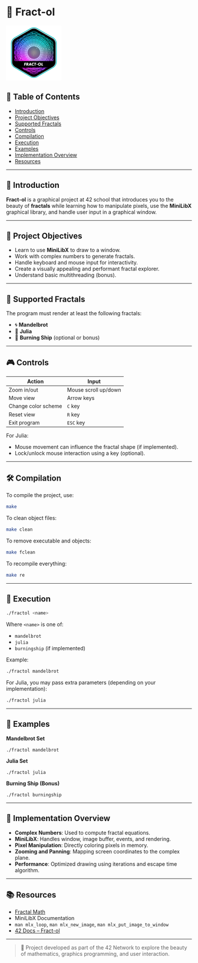 # 🌌 Fract-ol
  ![Fractol Logo](fract-ole.png)
  
## 📌 Table of Contents
- [Introduction](#introduction)
- [Project Objectives](#project-objectives)
- [Supported Fractals](#supported-fractals)
- [Controls](#controls)
- [Compilation](#compilation)
- [Execution](#execution)
- [Examples](#examples)
- [Implementation Overview](#implementation-overview)
- [Resources](#resources)

---

## 🧩 Introduction

**Fract-ol** is a graphical project at 42 school that introduces you to the beauty of **fractals** while learning how to manipulate pixels, use the **MiniLibX** graphical library, and handle user input in a graphical window.

---

## 🎯 Project Objectives

- Learn to use **MiniLibX** to draw to a window.
- Work with complex numbers to generate fractals.
- Handle keyboard and mouse input for interactivity.
- Create a visually appealing and performant fractal explorer.
- Understand basic multithreading (bonus).

---

## 🌱 Supported Fractals

The program must render at least the following fractals:

- 🌀 **Mandelbrot**
- 🔮 **Julia**
- 🧿 **Burning Ship** (optional or bonus)

---

## 🎮 Controls

| Action               | Input                           |
|----------------------|----------------------------------|
| Zoom in/out          | Mouse scroll up/down             |
| Move view            | Arrow keys                       |
| Change color scheme  | `C` key                          |
| Reset view           | `R` key                          |
| Exit program         | `ESC` key                        |

For Julia:
- Mouse movement can influence the fractal shape (if implemented).
- Lock/unlock mouse interaction using a key (optional).

---

## 🛠 Compilation

To compile the project, use:

```bash
make
````

To clean object files:

```bash
make clean
```

To remove executable and objects:

```bash
make fclean
```

To recompile everything:

```bash
make re
```

---

## 🚀 Execution

```bash
./fractol <name>
```

Where `<name>` is one of:

* `mandelbrot`
* `julia`
* `burningship` (if implemented)

Example:

```bash
./fractol mandelbrot
```

For Julia, you may pass extra parameters (depending on your implementation):

```bash
./fractol julia
```

---

## 🌠 Examples

**Mandelbrot Set**

```
./fractol mandelbrot
```

**Julia Set**

```
./fractol julia
```

**Burning Ship (Bonus)**

```
./fractol burningship
```

---

## 🧠 Implementation Overview

* **Complex Numbers**: Used to compute fractal equations.
* **MiniLibX**: Handles window, image buffer, events, and rendering.
* **Pixel Manipulation**: Directly coloring pixels in memory.
* **Zooming and Panning**: Mapping screen coordinates to the complex plane.
* **Performance**: Optimized drawing using iterations and escape time algorithm.

---

## 📚 Resources

* [Fractal Math](https://en.wikipedia.org/wiki/Mandelbrot_set)
* MiniLibX Documentation
* `man mlx_loop`, `man mlx_new_image`, `man mlx_put_image_to_window`
* [42 Docs – Fract-ol](https://harm-smits.github.io/42docs/projects/fract-ol)

---

> 🌌 Project developed as part of the 42 Network to explore the beauty of mathematics, graphics programming, and user interaction.
